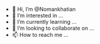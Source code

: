 - 👋 Hi, I’m @Nomankhatian
- 👀 I’m interested in ...
- 🌱 I’m currently learning ...
- 💞️ I’m looking to collaborate on ...
- 📫 How to reach me ...

<!---
Nomankhatian/Nomankhatian is a ✨ special ✨ repository because its `README.md` (this file) appears on your GitHub profile.
You can click the Preview link to take a look at your changes.
--->
